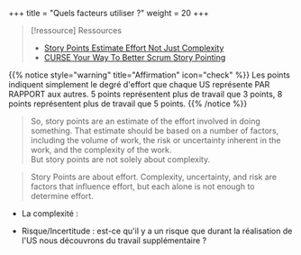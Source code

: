 +++
title = "Quels facteurs utiliser ?"
weight = 20
+++

> [!ressource] Ressources
> - [Story Points Estimate Effort Not Just Complexity](https://www.mountaingoatsoftware.com/blog/its-effort-not-complexity)
> - [CURSE Your Way To Better Scrum Story Pointing](http://www.artemisagile.com/curse-your-way-to-better-scrum-story-points/)

{{% notice style="warning" title="Affirmation" icon="check" %}}
Les points indiquent simplement le degré d'effort que chaque US représente PAR RAPPORT aux autres. 5 points représentent plus de travail que 3 points, 8 points représentent plus de travail que 5 points. 
{{% /notice %}}

> So, story points are an estimate of the effort involved in doing something. That estimate should be based on a number of factors, including the volume of work, the risk or uncertainty inherent in the work, and the complexity of the work.  
> But story points are not solely about complexity.

> Story Points are about effort. Complexity, uncertainty, and risk are factors that influence effort, but each alone is not enough to determine effort.

- La complexité : 

- Risque/Incertitude : est-ce qu'il y a un risque que durant la réalisation de l'US nous découvrons du travail supplémentaire ?
